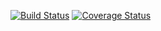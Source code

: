 [![Build Status][travis-image]][travis-url] [![Coverage Status][coveralls-image]][coveralls-url]

[travis-image]: https://travis-ci.org/kidoz/jiprof.svg?branch=master
[travis-url]: https://travis-ci.org/kidoz/jiprof

[coveralls-image]: https://coveralls.io/repos/github/kidoz/jiprof/badge.svg?branch=master
[coveralls-url]: https://coveralls.io/github/kidoz/jiprof?branch=master